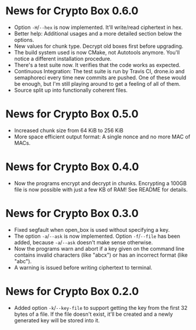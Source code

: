 News for Crypto Box 0.6.0
=========================
* Option `-H`/`--hex` is now implemented. It'll write/read ciphertext in hex.
* Better help: Additional usages and a more detailed section below the options.
* New values for chunk type. Decrypt old boxes first before upgrading.
* The build system used is now CMake, not Autotools anymore. You'll notice a
  different installation procedure.
* There's a test suite now. It verifies that the code works as expected.
* Continuous Integration: The test suite is run by Travis CI, drone.io and
  semaphoreci every time new commits are pushed. One of these would be enough,
  but I'm still playing around to get a feeling of all of them.
* Source split up into functionally coherent files.

News for Crypto Box 0.5.0
=========================
* Increased chunk size from 64 KiB to 256 KiB
* More space efficient output format: A single nonce and no more MAC of MACs.

News for Crypto Box 0.4.0
=========================
* Now the programs encrypt and decrypt in chunks. Encrypting a 100GB file is
  now possible with just a few KB of RAM! See README for details.

News for Crypto Box 0.3.0
=========================
* Fixed segfault when open_box is used without specifying a key.
* The option `-a`/`--ask` is now implemented. Option `-f`/`--file` has been
  added, because `-a`/`--ask` doesn't make sense otherwise.
* Now the programs warn and abort if a key given on the command line contains
  invalid characters (like "abcx") or has an incorrect format (like "abc").
* A warning is issued before writing ciphertext to terminal.


News for Crypto Box 0.2.0
=========================
* Added option `-k`/`--key-file` to support getting the key from the first 32
  bytes of a file. If the file doesn't exist, it'll be created and a newly
  generated key will be stored into it.
